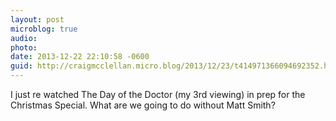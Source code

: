 ```yaml
---
layout: post
microblog: true
audio: 
photo: 
date: 2013-12-22 22:10:58 -0600
guid: http://craigmcclellan.micro.blog/2013/12/23/t414971366094692352.html
---
```

I just re watched The Day of the Doctor (my 3rd viewing) in prep for the Christmas Special. What are we going to do without Matt Smith?
